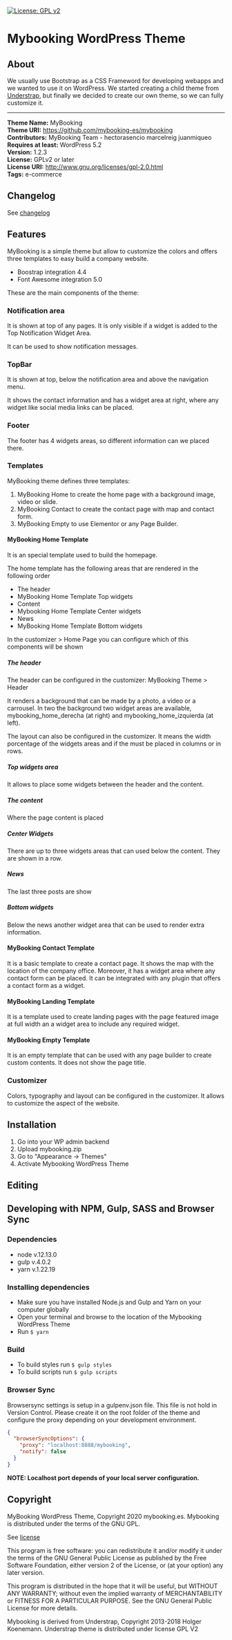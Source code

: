 [![License: GPL v2](https://img.shields.io/badge/License-GPL%20v2-blue.svg)](http://www.gnu.org/licenses/gpl-2.0.html)

# Mybooking WordPress Theme

## About

We usually use Bootstrap as a CSS Frameword for developing webapps and we wanted to use it on WordPress. 
We started creating a child theme from [Understrap](https://github.com/understrap/understrap), but finally we decided to create our own
theme, so we can fully customize it. 

---

**Theme Name:** MyBooking  
**Theme URI:** https://github.com/mybooking-es/mybooking  
**Contributors:** MyBooking Team - hectorasencio marcelreig juanmiqueo 
**Requires at least:** WordPress 5.2  
**Version:** 1.2.3  
**License:** GPLv2 or later  
**License URI:** http://www.gnu.org/licenses/gpl-2.0.html  
**Tags:** e-commerce

## Changelog

See [changelog](CHANGELOG.md)

## Features

MyBooking is a simple theme but allow to customize the colors and offers three
templates to easy build a company website.

- Boostrap integration 4.4
- Font Awesome integration 5.0

These are the main components of the theme:

### Notification area

It is shown at top of any pages. It is only visible if a widget is added to the
Top Notification Widget Area.

It can be used to show notification messages.

### TopBar

It is shown at top, below the notification area and above the navigation menu.

It shows the contact information and has a widget area at right, where any widget
like social media links can be placed. 

### Footer

The footer has 4 widgets areas, so different information can we placed there.

### Templates

MyBooking theme defines three templates:

1. MyBooking Home to create the home page with a background image, video or slide.
2. MyBooking Contact to create the contact page with map and contact form.
3. MyBooking Empty to use Elementor or any Page Builder.

#### MyBooking Home Template

It is an special template used to build the homepage. 

The home template has the following areas that are rendered in the following order

- The header
- MyBooking Home Template Top widgets
- Content 
- Mybooking Home Template Center widgets
- News
- MyBooking Home Template Bottom widgets

In the customizer > Home Page you can configure which of this components will be shown

##### The header

The header can be configured in the customizer: MyBooking Theme > Header

It renders a background that can be made by a photo, a video or a carrousel.
In two the background two widget areas are available, mybooking_home_derecha (at right)
and mybooking_home_izquierda (at left). 

The layout can also be configured in the customizer. It means the width porcentage
of the widgets areas and if the must be placed in columns or in rows.

##### Top widgets area

It allows to place some widgets between the header and the content.

##### The content

Where the page content is placed

##### Center Widgets

There are up to three widgets areas that can used below the content. They are shown in
a row.

##### News

The last three posts are show

##### Bottom widgets

Below the news another widget area that can be used to render extra information.

#### MyBooking Contact Template

It is a basic template to create a contact page. It shows the map with the location
of the company office. Moreover, it has a widget area where any contact form can
be placed. It can be integrated with any plugin that offers a contact form as a
widget.

#### MyBooking Landing Template

It is a template used to create landing pages with the page featured image at full
width an a widget area to include any required widget.

#### MyBooking Empty Template

It is an empty template that can be used with any page builder to create custom contents.
It does not show the page title.

### Customizer

Colors, typography and layout can be configured in the customizer. It allows to 
customize the aspect of the website.

## Installation

1. Go into your WP admin backend
2. Upload mybooking.zip
3. Go to "Appearance -> Themes"
4. Activate Mybooking WordPress Theme

## Editing

## Developing with NPM, Gulp, SASS and Browser Sync

### Dependencies

- node v.12.13.0
- gulp v.4.0.2
- yarn v.1.22.19

### Installing dependencies

- Make sure you have installed Node.js and Gulp and Yarn on your computer globally
- Open your terminal and browse to the location of the Mybooking WordPress Theme
- Run `$ yarn`

### Build

- To build styles run `$ gulp styles`
- To build scripts run `$ gulp scripts`

### Browser Sync

Browsersync settings is setup in a gulpenv.json file. This file is not hold in Version Control. Please create it on the root folder of the theme and configure the proxy depending on your development environment.

```json
{
  "browserSyncOptions": {
    "proxy": "localhost:8888/mybooking",
    "notify": false
  }
}
```
**NOTE: Localhost port depends of your local server configuration.**

## Copyright 

MyBooking WordPress Theme, Copyright 2020 mybooking.es. Mybooking is distributed under the terms of the GNU GPL.

See [license](LICENSE.md)

This program is free software: you can redistribute it and/or modify it under the terms of the GNU General Public License as published by the Free Software Foundation, either version 2 of the License, or (at your option) any later version.

This program is distributed in the hope that it will be useful, but WITHOUT ANY WARRANTY; without even the implied warranty of MERCHANTABILITY or FITNESS FOR A PARTICULAR PURPOSE. See the GNU General Public License for more details.

Mybooking is derived from Understrap, Copyright 2013-2018 Holger Koenemann. Understrap theme is distributed under license GPL V2


